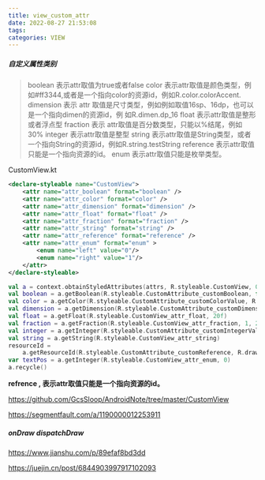 ```yaml
---
title: view_custom_attr
date: 2022-08-27 21:53:08
tags:
categories: VIEW
---
```


##### 自定义属性类别

> boolean     表示attr取值为true或者false
> color         表示attr取值是颜色类型，例如#ff3344,或者是一个指向color的资源id，例如R.color.colorAccent.
> dimension 表示 attr 取值是尺寸类型，例如例如取值16sp、16dp，也可以是一个指向dimen的资源id，例          如R.dimen.dp_16
> float      表示attr取值是整形或者浮点型
> fraction     表示 attr取值是百分数类型，只能以%结尾，例如30%
> integer      表示attr取值是整型
> string        表示attr取值是String类型，或者一个指向String的资源id，例如R.string.testString
> reference   表示attr取值只能是一个指向资源的id。
> enum     表示attr取值只能是枚举类型。

CustomView.kt

```xml
<declare-styleable name="CustomView">
    <attr name="attr_boolean" format="boolean" />
    <attr name="attr_color" format="color" />
    <attr name="attr_dimension" format="dimension" />
    <attr name="attr_float" format="float" />
    <attr name="attr_fraction" format="fraction" />
    <attr name="attr_string" format="string" />
    <attr name="attr_reference" format="reference" />
    <attr name="attr_enum" format="enum" >
        <enum name="left" value="0"/>
        <enum name="right" value="1"/>
    </attr>
</declare-styleable>
```

```kotlin
val a = context.obtainStyledAttributes(attrs, R.styleable.CustomView, 0, defStyleAttr)
val boolean = a.getBoolean(R.styleable.CustomAttribute_customBoolean, false)
val color = a.getColor(R.styleable.CustomAttribute_customColorValue, R.color.colorPrimary)
val dimension = a.getDimension(R.styleable.CustomAttribute_customDimension, 20F)
val float = a.getFloat(R.styleable.CustomView_attr_float, 20f)
val fraction = a.getFraction(R.styleable.CustomView_attr_fraction, 1, 2, 0f)
val integer = a.getInteger(R.styleable.CustomAttribute_customIntegerValue, 0)
val string = a.getString(R.styleable.CustomView_attr_string)
resourceId =
    a.getResourceId(R.styleable.CustomAttribute_customReference, R.drawable.meitu13333)
var textPos = a.getInteger(R.styleable.CustomView_attr_enum, 0)
a.recycle()
```

**refrence , 表示attr取值只能是一个指向资源的id。**

 https://github.com/GcsSloop/AndroidNote/tree/master/CustomView

https://segmentfault.com/a/1190000012253911

##### onDraw  dispatchDraw

https://www.jianshu.com/p/89efaf8bd3dd

https://juejin.cn/post/6844903997917102093
